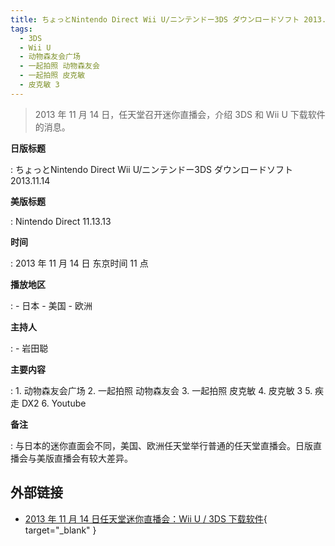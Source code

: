 ```yaml
---
title: ちょっとNintendo Direct Wii U/ニンテンドー3DS ダウンロードソフト 2013.11.14
tags:
  - 3DS
  - Wii U
  - 动物森友会广场
  - 一起拍照 动物森友会
  - 一起拍照 皮克敏
  - 皮克敏 3
---
```


> 2013 年 11 月 14 日，任天堂召开迷你直播会，介绍 3DS 和 Wii U 下载软件的消息。

**日版标题**

:   ちょっとNintendo Direct Wii U/ニンテンドー3DS ダウンロードソフト 2013.11.14

**美版标题**

:   Nintendo Direct 11.13.13

**时间**

:   2013 年 11 月 14 日 东京时间 11 点

**播放地区**

:   - 日本
	- 美国
	- 欧洲

**主持人**

:   - 岩田聪

**主要内容**

:   1. 动物森友会广场
	2. 一起拍照 动物森友会
	3. 一起拍照 皮克敏
	4. 皮克敏 3
	5. 疾走 DX2
	6. Youtube

**备注**

:   与日本的迷你直面会不同，美国、欧洲任天堂举行普通的任天堂直播会。日版直播会与美版直播会有较大差异。

## 外部链接

- [2013 年 11 月 14 日任天堂迷你直播会：Wii U / 3DS 下载软件](https://www.bilibili.com/video/BV1fV411k7ME/){ target="_blank" }
